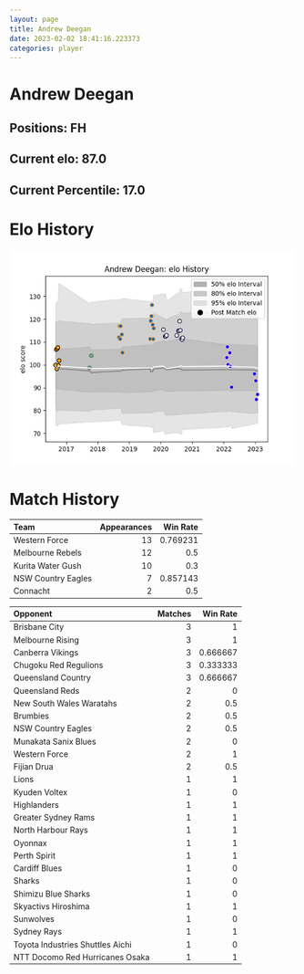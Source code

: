 ```yaml
---  
layout: page  
title: Andrew Deegan  
date: 2023-02-02 18:41:16.223373  
categories: player  
---
```

# Andrew Deegan

## Positions: FH

## Current elo: 87.0

## Current Percentile: 17.0

# Elo History


![elo history](history_AndrewDeegan.png)
# Match History


| Team               |   Appearances |   Win Rate |
|:-------------------|--------------:|-----------:|
| Western Force      |            13 |   0.769231 |
| Melbourne Rebels   |            12 |   0.5      |
| Kurita Water Gush  |            10 |   0.3      |
| NSW Country Eagles |             7 |   0.857143 |
| Connacht           |             2 |   0.5      |

| Opponent                         |   Matches |   Win Rate |
|:---------------------------------|----------:|-----------:|
| Brisbane City                    |         3 |   1        |
| Melbourne Rising                 |         3 |   1        |
| Canberra Vikings                 |         3 |   0.666667 |
| Chugoku Red Regulions            |         3 |   0.333333 |
| Queensland Country               |         3 |   0.666667 |
| Queensland Reds                  |         2 |   0        |
| New South Wales Waratahs         |         2 |   0.5      |
| Brumbies                         |         2 |   0.5      |
| NSW Country Eagles               |         2 |   0.5      |
| Munakata Sanix Blues             |         2 |   0        |
| Western Force                    |         2 |   1        |
| Fijian Drua                      |         2 |   0.5      |
| Lions                            |         1 |   1        |
| Kyuden Voltex                    |         1 |   0        |
| Highlanders                      |         1 |   1        |
| Greater Sydney Rams              |         1 |   1        |
| North Harbour Rays               |         1 |   1        |
| Oyonnax                          |         1 |   1        |
| Perth Spirit                     |         1 |   1        |
| Cardiff Blues                    |         1 |   0        |
| Sharks                           |         1 |   0        |
| Shimizu Blue Sharks              |         1 |   0        |
| Skyactivs Hiroshima              |         1 |   1        |
| Sunwolves                        |         1 |   0        |
| Sydney Rays                      |         1 |   1        |
| Toyota Industries Shuttles Aichi |         1 |   0        |
| NTT Docomo Red Hurricanes Osaka  |         1 |   1        |